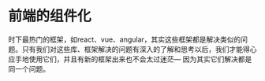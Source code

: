 # 前端的组件化

​	时下最热门的框架，如react、vue、angular，其实这些框架都是解决类似的问题。只有我们对这些库、框架解决的问题有深入的了解和思考以后，我们才能得心应手地使用它们，并且有新的框架出来也不会太过迷茫— 因为其实它们解决都是同一个问题。